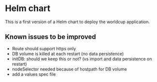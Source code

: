 # Helm chart

This is a first version of a Helm chart to deploy the worldcup application.

## Known issues to be improved

- Route should support https only
- DB volume is killed at each restart (no data persistence)
- initDB: should we keep this or not? (vs import and data persistence on restart)
- nodeSelector needed because of hostpath for DB volume
- add a values spec file
